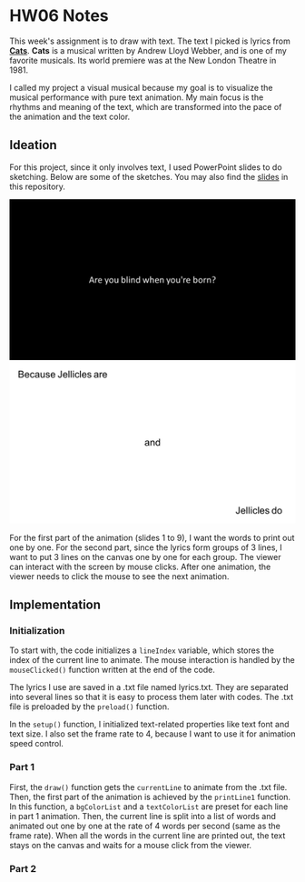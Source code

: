 # HW06 Notes
This week's assignment is to draw with text. The text I picked is lyrics from [**Cats**](https://www.allmusicals.com/lyrics/cats/prologuejelliclesongsforjelliclecats.htm). **Cats** is a musical written by Andrew Lloyd Webber, and is one of my favorite musicals. Its world premiere was at the New London Theatre in 1981. 

I called my project a visual musical because my goal is to visualize the musical performance with pure text animation. My main focus is the rhythms and meaning of the text, which are transformed into the pace of the animation and the text color. 

## Ideation
For this project, since it only involves text, I used PowerPoint slides to do sketching. Below are some of the sketches. You may also find the [slides](./HW06Sketches.pptx) in this repository. 

![Sketch 1](./Slide1.PNG)
![Sketch 10](./Slide10.PNG)

For the first part of the animation (slides 1 to 9), I want the words to print out one by one. For the second part, since the lyrics form groups of 3 lines, I want to put 3 lines on the canvas one by one for each group. The viewer can interact with the screen by mouse clicks. After one animation, the viewer needs to click the mouse to see the next animation. 

## Implementation
### Initialization
To start with, the code initializes a `lineIndex` variable, which stores the index of the current line to animate. The mouse interaction is handled by the `mouseClicked()` function written at the end of the code. 

The lyrics I use are saved in a .txt file named lyrics.txt. They are separated into several lines so that it is easy to process them later with codes. The .txt file is preloaded by the `preload()` function. 

In the `setup()` function, I initialized text-related properties like text font and text size. I also set the frame rate to 4, because I want to use it for animation speed control. 

### Part 1
First, the `draw()` function gets the `currentLine` to animate from the .txt file. Then, the first part of the animation is achieved by the `printLine1` function. In this function, a `bgColorList` and a `textColorList` are preset for each line in part 1 animation. Then, the current line is split into a list of words and animated out one by one at the rate of 4 words per second (same as the frame rate). When all the words in the current line are printed out, the text stays on the canvas and waits for a mouse click from the viewer. 

### Part 2
